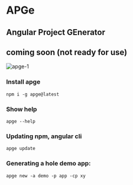 # APGe 
## **A**ngular **P**roject **GE**nerator 

## coming soon  (not ready for use)


![apge-1](https://user-images.githubusercontent.com/11378781/80010751-290a7480-84cb-11ea-9f9c-2635c669a7e9.png)

### Install apge
```console
npm i -g apge@latest
```

### Show help
```console
apge --help 
```

### Updating npm, angular cli
```console
apge update 
```

### Generating a hole demo app:
```console
apge new -a demo -p app -cp xy
``` 


